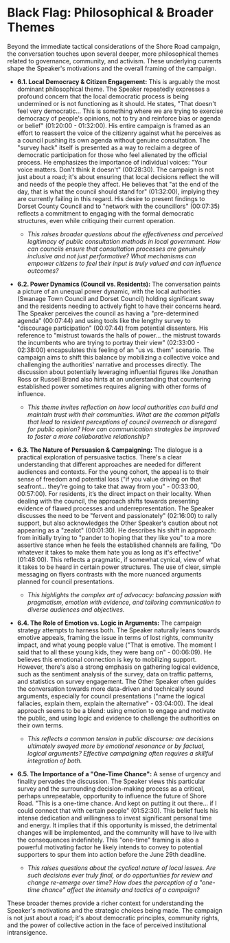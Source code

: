 # Black Flag: Philosophical & Broader Themes

Beyond the immediate tactical considerations of the Shore Road campaign, the conversation touches upon several deeper, more philosophical themes related to governance, community, and activism. These underlying currents shape the Speaker's motivations and the overall framing of the campaign.

*   **6.1. Local Democracy & Citizen Engagement:**
    This is arguably the most dominant philosophical theme. The Speaker repeatedly expresses a profound concern that the local democratic process is being undermined or is not functioning as it should. He states, "That doesn't feel very democratic... This is something where we are trying to exercise democracy of people's opinions, not to try and reinforce bias or agenda or belief" (01:20:00 - 01:32:00). His entire campaign is framed as an effort to reassert the voice of the citizenry against what he perceives as a council pushing its own agenda without genuine consultation. The "survey hack" itself is presented as a way to reclaim a degree of democratic participation for those who feel alienated by the official process. He emphasizes the importance of individual voices: "Your voice matters. Don't think it doesn't" (00:28:30). The campaign is not just about a road; it's about ensuring that local decisions reflect the will and needs of the people they affect. He believes that "at the end of the day, that is what the council should stand for" (01:32:00), implying they are currently failing in this regard. His desire to present findings to Dorset County Council and to "network with the councillors" (00:07:35) reflects a commitment to engaging with the formal democratic structures, even while critiquing their current operation.
    *   *This raises broader questions about the effectiveness and perceived legitimacy of public consultation methods in local government. How can councils ensure that consultation processes are genuinely inclusive and not just performative? What mechanisms can empower citizens to feel their input is truly valued and can influence outcomes?*

*   **6.2. Power Dynamics (Council vs. Residents):**
    The conversation paints a picture of an unequal power dynamic, with the local authorities (Swanage Town Council and Dorset Council) holding significant sway and the residents needing to actively fight to have their concerns heard. The Speaker perceives the council as having a "pre-determined agenda" (00:07:44) and using tools like the lengthy survey to "discourage participation" (00:07:44) from potential dissenters. His reference to "mistrust towards the halls of power... the mistrust towards the incumbents who are trying to portray their view" (02:33:00 - 02:38:00) encapsulates this feeling of an "us vs. them" scenario. The campaign aims to shift this balance by mobilizing a collective voice and challenging the authorities' narrative and processes directly. The discussion about potentially leveraging influential figures like Jonathan Ross or Russell Brand also hints at an understanding that countering established power sometimes requires aligning with other forms of influence.
    *   *This theme invites reflection on how local authorities can build and maintain trust with their communities. What are the common pitfalls that lead to resident perceptions of council overreach or disregard for public opinion? How can communication strategies be improved to foster a more collaborative relationship?*

*   **6.3. The Nature of Persuasion & Campaigning:**
    The dialogue is a practical exploration of persuasive tactics. There's a clear understanding that different approaches are needed for different audiences and contexts. For the young cohort, the appeal is to their sense of freedom and potential loss ("if you value driving on that seafront... they're going to take that away from you" - 00:33:00, 00:57:00). For residents, it’s the direct impact on their locality. When dealing with the council, the approach shifts towards presenting evidence of flawed processes and underrepresentation. The Speaker discusses the need to be "fervent and passionately" (02:16:00) to rally support, but also acknowledges the Other Speaker's caution about not appearing as a "zealot" (00:01:30). He describes his shift in approach: from initially trying to "pander to hoping that they like you" to a more assertive stance when he feels the established channels are failing, "Do whatever it takes to make them hate you as long as it's effective" (01:48:00). This reflects a pragmatic, if somewhat cynical, view of what it takes to be heard in certain power structures. The use of clear, simple messaging on flyers contrasts with the more nuanced arguments planned for council presentations.
    *   *This highlights the complex art of advocacy: balancing passion with pragmatism, emotion with evidence, and tailoring communication to diverse audiences and objectives.*

*   **6.4. The Role of Emotion vs. Logic in Arguments:**
    The campaign strategy attempts to harness both. The Speaker naturally leans towards emotive appeals, framing the issue in terms of lost rights, community impact, and what young people value ("That is emotive. The moment I said that to all these young kids, they were bang on" - 00:06:09). He believes this emotional connection is key to mobilizing support. However, there's also a strong emphasis on gathering logical evidence, such as the sentiment analysis of the survey, data on traffic patterns, and statistics on survey engagement. The Other Speaker often guides the conversation towards more data-driven and technically sound arguments, especially for council presentations ("name the logical fallacies, explain them, explain the alternative" - 03:04:00). The ideal approach seems to be a blend: using emotion to engage and motivate the public, and using logic and evidence to challenge the authorities on their own terms.
    *   *This reflects a common tension in public discourse: are decisions ultimately swayed more by emotional resonance or by factual, logical arguments? Effective campaigning often requires a skillful integration of both.*

*   **6.5. The Importance of a "One-Time Chance":**
    A sense of urgency and finality pervades the discussion. The Speaker views this particular survey and the surrounding decision-making process as a critical, perhaps unrepeatable, opportunity to influence the future of Shore Road. "This is a one-time chance. And kept on putting it out there... if I could connect that with certain people" (01:52:30). This belief fuels his intense dedication and willingness to invest significant personal time and energy. It implies that if this opportunity is missed, the detrimental changes will be implemented, and the community will have to live with the consequences indefinitely. This "one-time" framing is also a powerful motivating factor he likely intends to convey to potential supporters to spur them into action before the June 29th deadline.
    *   *This raises questions about the cyclical nature of local issues. Are such decisions ever truly final, or do opportunities for review and change re-emerge over time? How does the perception of a "one-time chance" affect the intensity and tactics of a campaign?*

These broader themes provide a richer context for understanding the Speaker's motivations and the strategic choices being made. The campaign is not just about a road; it's about democratic principles, community rights, and the power of collective action in the face of perceived institutional intransigence.